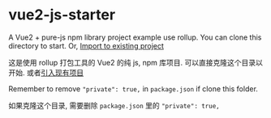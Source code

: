 # vue2-js-starter

A Vue2 + pure-js npm library project example use rollup. You can clone this directory to start. Or, [Import to existing project](../vue2-js)

这是使用 rollup 打包工具的 Vue2 的纯 js, npm 库项目. 可以直接克隆这个目录以开始. 或者[引入现有项目](../vue2-js)

Remember to remove `"private": true,` in `package.json` if clone this folder.

如果克隆这个目录, 需要删除 `package.json` 里的 `"private": true,`

